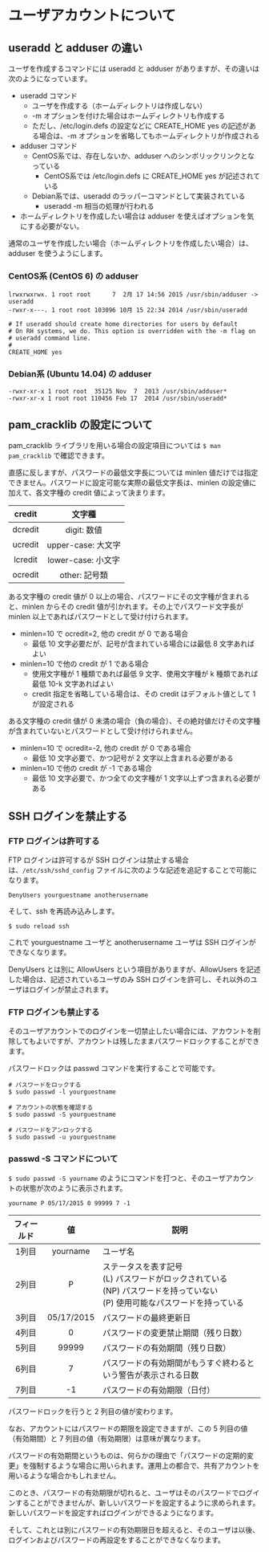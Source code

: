 # ユーザアカウントについて

## useradd と adduser の違い

ユーザを作成するコマンドには useradd と adduser がありますが、その違いは次のようになっています。

* useradd コマンド
    * ユーザを作成する（ホームディレクトリは作成しない）
    * -m オプションを付けた場合はホームディレクトリも作成する
    * ただし、/etc/login.defs の設定などに CREATE_HOME yes の記述がある場合は、-m オプションを省略してもホームディレクトリが作成される
* adduser コマンド
    * CentOS系では、存在しないか、adduser へのシンボリックリンクとなっている
        * CentOS系では /etc/login.defs に CREATE_HOME yes が記述されている
    * Debian系では、useradd のラッパーコマンドとして実装されている
        * useradd -m 相当の処理が行われる
* ホームディレクトリを作成したい場合は adduser を使えばオプションを気にする必要がない。

通常のユーザを作成したい場合（ホームディレクトリを作成したい場合）は、adduser を使うようにします。

### CentOS系 (CentOS 6) の adduser

```
lrwxrwxrwx. 1 root root      7  2月 17 14:56 2015 /usr/sbin/adduser -> useradd
-rwxr-x---. 1 root root 103096 10月 15 22:34 2014 /usr/sbin/useradd
```

```
# If useradd should create home directories for users by default
# On RH systems, we do. This option is overridden with the -m flag on
# useradd command line.
#
CREATE_HOME	yes
```

### Debian系 (Ubuntu 14.04) の adduser

```
-rwxr-xr-x 1 root root  35125 Nov  7  2013 /usr/sbin/adduser*
-rwxr-xr-x 1 root root 110456 Feb 17  2014 /usr/sbin/useradd*
```

## pam_cracklib の設定について

pam_cracklib ライブラリを用いる場合の設定項目については `$ man pam_cracklib` で確認できます。

直感に反しますが、パスワードの最低文字長については minlen 値だけでは指定できません。パスワードに設定可能な実際の最低文字長は、minlen の設定値に加えて、各文字種の credit 値によって決まります。

| credit | 文字種 |
| :---: | :---: |
| dcredit | digit: 数値 |
| ucredit | upper-case: 大文字 |
| lcredit | lower-case: 小文字 |
| ocredit | other: 記号類 |

ある文字種の credit 値が 0 以上の場合、パスワードにその文字種が含まれると、minlen からその credit 値が引かれます。その上でパスワード文字長が minlen 以上であればパスワードとして受け付けられます。

- minlen=10 で ocredit=2, 他の credit が 0 である場合
    - 最低 10 文字必要だが、記号が含まれている場合には最低 8 文字あればよい
- minlen=10 で他の credit が 1 である場合
    - 使用文字種が 1 種類であれば最低 9 文字、使用文字種が k 種類であれば最低 10-k 文字あればよい
    - credit 指定を省略している場合は、その credit はデフォルト値として 1 が設定される

ある文字種の credit 値が 0 未満の場合（負の場合）、その絶対値だけその文字種が含まれていないとパスワードとして受け付けられません。

- minlen=10 で ocredit=-2, 他の credit が 0 である場合
    - 最低 10 文字必要で、かつ記号が 2 文字以上含まれる必要がある
- minlen=10 で他の credit が -1 である場合
    - 最低 10 文字必要で、かつ全ての文字種が 1 文字以上ずつ含まれる必要がある

## SSH ログインを禁止する

### FTP ログインは許可する

FTP ログインは許可するが SSH ログインは禁止する場合は、`/etc/ssh/sshd_config` ファイルに次のような記述を追記することで可能になります。

```
DenyUsers yourguestname anotherusername
```

そして、ssh を再読み込みします。

```
$ sudo reload ssh
```

これで yourguestname ユーザと anotherusername ユーザは SSH ログインができなくなります。

DenyUsers とは別に AllowUsers という項目がありますが、AllowUsers を記述した場合は、記述されているユーザのみ SSH ログインを許可し、それ以外のユーザはログインが禁止されます。

### FTP ログインも禁止する

そのユーザアカウントでのログインを一切禁止したい場合には、アカウントを削除してもよいですが、アカウントは残したままパスワードロックすることができます。

パスワードロックは passwd コマンドを実行することで可能です。

```
# パスワードをロックする
$ sudo passwd -l yourguestname

# アカウントの状態を確認する
$ sudo passwd -S yourguestname

# パスワードをアンロックする
$ sudo passwd -u yourguestname
```

### passwd -S コマンドについて

`$ sudo passwd -S yourname` のようにコマンドを打つと、そのユーザアカウントの状態が次のように表示されます。

```
yourname P 05/17/2015 0 99999 7 -1
```

| フィールド | 値 | 説明 |
| :---: | :---: | --- |
| 1列目 | yourname | ユーザ名 |
| 2列目 | P | ステータスを表す記号<br />(L) パスワードがロックされている<br />(NP) パスワードを持っていない<br />(P) 使用可能なパスワードを持っている |
| 3列目 | 05/17/2015 | パスワードの最終更新日 |
| 4列目 | 0 | パスワードの変更禁止期間（残り日数） |
| 5列目 | 99999 | パスワードの有効期間（残り日数） |
| 6列目 | 7 | パスワードの有効期間がもうすぐ終わるという警告が表示される日数 |
| 7列目 | -1 | パスワードの有効期限（日付） |

パスワードロックを行うと 2 列目の値が変わります。

なお、アカウントにはパスワードの期限を設定できますが、この 5 列目の値（有効期間）と 7 列目の値（有効期限）は意味が異なります。

パスワードの有効期間というものは、何らかの理由で「パスワードの定期的変更」を強制するような場合に用いられます。運用上の都合で、共有アカウントを用いるような場合かもしれません。

このとき、パスワードの有効期限が切れると、ユーザはそのパスワードでログインすることができませんが、新しいパスワードを設定するように求められます。新しいパスワードを設定すればログインができるようになります。

そして、これとは別にパスワードの有効期限日を超えると、そのユーザは以後、ログインおよびパスワードの再設定をすることができなくなります。
